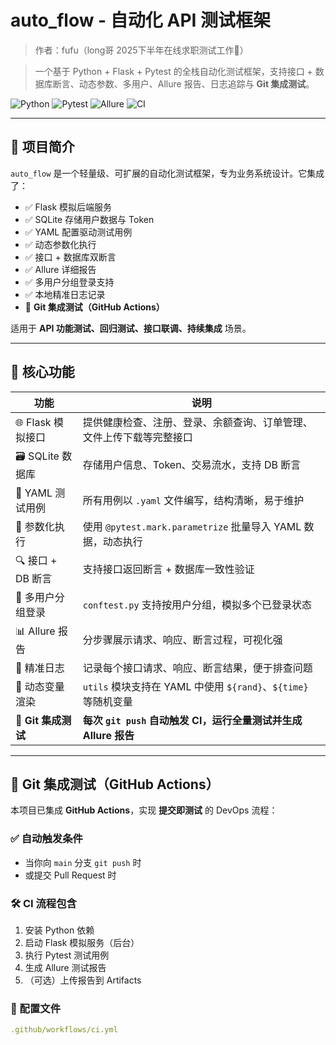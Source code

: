 # auto_flow - 自动化 API 测试框架

> 作者：fufu（long哥 2025下半年在线求职测试工作🐶） 

> 一个基于 Python + Flask + Pytest 的全栈自动化测试框架，支持接口 + 数据库断言、动态参数、多用户、Allure 报告、日志追踪与 **Git 集成测试**。

![Python](https://img.shields.io/badge/Python-3.10%2B-blue) 
![Pytest](https://img.shields.io/badge/Pytest-7.0%2B-green) 
![Allure](https://img.shields.io/badge/Allure-2.13%2B-purple) 
![CI](https://github.com/tomfu90/auto_flow/actions/workflows/ci.yml/badge.svg)

---

## 🚀 项目简介

`auto_flow` 是一个轻量级、可扩展的自动化测试框架，专为业务系统设计。它集成了：

- ✅ Flask 模拟后端服务
- ✅ SQLite 存储用户数据与 Token
- ✅ YAML 配置驱动测试用例
- ✅ 动态参数化执行
- ✅ 接口 + 数据库双断言
- ✅ Allure 详细报告
- ✅ 多用户分组登录支持
- ✅ 本地精准日志记录
- 🔄 **Git 集成测试（GitHub Actions）**

适用于 **API 功能测试、回归测试、接口联调、持续集成** 场景。

---

## 🔧 核心功能

| 功能 | 说明 |
|------|------|
| 🌐 Flask 模拟接口 | 提供健康检查、注册、登录、余额查询、订单管理、文件上传下载等完整接口 |
| 🗃️ SQLite 数据库 | 存储用户信息、Token、交易流水，支持 DB 断言 |
| 📄 YAML 测试用例 | 所有用例以 `.yaml` 文件编写，结构清晰，易于维护 |
| 🔄 参数化执行 | 使用 `@pytest.mark.parametrize` 批量导入 YAML 数据，动态执行 |
| 🔍 接口 + DB 断言 | 支持接口返回断言 + 数据库一致性验证 |
| 👥 多用户分组登录 | `conftest.py` 支持按用户分组，模拟多个已登录状态 |
| 📊 Allure 报告 | 分步骤展示请求、响应、断言过程，可视化强 |
| 📝 精准日志 | 记录每个接口请求、响应、断言结果，便于排查问题 |
| 🎯 动态变量渲染 | `utils` 模块支持在 YAML 中使用 `${rand}`、`${time}` 等随机变量 |
| 🔄 **Git 集成测试** | **每次 `git push` 自动触发 CI，运行全量测试并生成 Allure 报告** |

---

## 🔄 Git 集成测试（GitHub Actions）

本项目已集成 **GitHub Actions**，实现 **提交即测试** 的 DevOps 流程：

### ✅ 自动触发条件
- 当你向 `main` 分支 `git push` 时
- 或提交 Pull Request 时

### 🛠️ CI 流程包含
1. 安装 Python 依赖
2. 启动 Flask 模拟服务（后台）
3. 执行 Pytest 测试用例
4. 生成 Allure 测试报告
5. （可选）上传报告到 Artifacts

### 📂 配置文件
```yaml
.github/workflows/ci.yml
